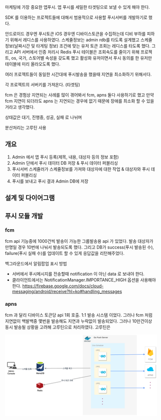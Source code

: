 
마케팅에 가장 중요한 앱푸시. 앱 푸시를 세밀한 타겟팅으로 보낼 수 있게 해야 한다.

SDK 를 이용하는 프로젝트들에 대해서 범용적으로 사용할 푸시서버를 개발하기로 했다.

안드로이드 경우엔 푸시토큰 iOS 경우엔 디바이스토큰을 수집하는데 디비 부하를 피하기 위해서
레디스를 사용하였다.
스케쥴정보는 admin rdb를 타도록 설계했고 스케쥴 정보(날짜시간 및 타게팅 정보) 조건에 맞는 유저 토큰 조회는 레디스를 타도록 했다.
그리고 API 서버에서 인증 처리시 Redis 푸시 테이블은 조회속도를 줄이기 위해 프로젝트, os, 국가, 스토어별 속성을 갖도록 했고 활성화 유저이면서 푸시 동의를 한 유저만 테이블에 미리 올라오도록 했다.

여러 프로젝트들이 동일한 시간대에 푸시발송을 했을때 지연을 최소화하기 위해서다.

각 프로젝트의 서버키를 가져온다. (타겟팅)

fcm 은 경험상 지연되는 사례를 많이 겪어봐서 fcm, apns 둘다 사용하기로 했고 만약 fcm 지연이 되더라도 apns 는
지연되는 경우에 없기 때문에 장애를 최소화 할 수 있을거라고 생각했다.

상태값은 대기, 진행중, 성공, 실패 로 나뉘며

분산처리는 고루틴 사용

## 개요

1. Admin 에서 앱 푸시 등록(제목, 내용, 대상자 등의 정보 포함)
2. Admin 단에서 푸시 데이터 DB 저장 & 푸시 데이터 퍼블리싱
3. 푸시서버 스케쥴러가 스케쥴정보를 가져와 대상자에 대한 작업 & 대상자와 푸시 데이터 퍼블리싱
4. 푸시를 보내고 푸시 결과 Admin DB에 저장

## 설계 및 다이어그램

## 푸시 모듈 개발

### fcm

fcm api 기능중에 1000건씩 발송이 가능한 그룹발송용 api 가 있었다.
발송 대상자가 만명일 경우 10번에 나눠서 발송되도록 했다. 그리고 DB가 success(푸시 발송된 수), failure(푸시 실패 수)를
업데이트 할 수 있게 응답값을 리턴해주었다.

백그라운드에서 알림팝업 표시 방법
* 서버에서 푸시메시지를 전송할때 notification 이 아닌 data 로 보내야 한다.
* 클라이언트에서는 NotificationManager.IMPORTANCE_HIGH 옵션을 사용해야 한다.
https://firebase.google.com/docs/cloud-messaging/android/receive?hl=ko#handling_messages


### apns

fcm 과 달리 디바이스 토큰당 api 1회 호출. 1:1 발송 시스템 이었다. 그러나 fcm 처럼 지연없이 백발백중 몇번을 발송해도
지연과 누락없이 발송되었다.
그러나 10만건이상 동시 발송될 상황을 고려해 고루틴으로 처리하였다. 고루틴은


![push-server](../img/PushServer.png)